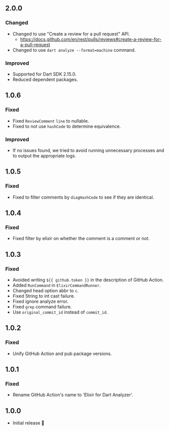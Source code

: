 ## 2.0.0

### Changed

- Changed to use "Create a review for a pull request" API.
  - https://docs.github.com/en/rest/pulls/reviews#create-a-review-for-a-pull-request
- Changed to use `dart analyze --format=machine` command.

### Improved

- Supported for Dart SDK 2.15.0.
- Reduced dependent packages.

## 1.0.6

### Fixed

- Fixed `ReviewComment` `line` to nullable.
- Fixed to not use `hashCode` to determine equivalence.

### Improved

- If no issues found, we tried to avoid running unnecessary processes and to output the appropriate logs.

## 1.0.5

### Fixed

- Fixed to filter comments by `diagHashCode` to see if they are identical.

## 1.0.4

### Fixed

- Fixed filter by elixir on whether the comment is a comment or not.

## 1.0.3

### Fixed

- Avoided writing `${{ github.token }}` in the description of GitHub Action.
- Added `RunCommand` in `ElixirCommandRunner`.
- Changed head option abbr to `c`.
- Fixed String to int cast failure.
- Fixed ignore analyze error.
- Fixed `grep` command failure.
- Use `original_commit_id` instead of `commit_id`.

## 1.0.2

### Fixed

- Unify GitHub Action and pub package versions.

## 1.0.1

### Fixed

- Rename GitHub Action's name to 'Elixir for Dart Analyzer'.

## 1.0.0

- Initial release 🎉 
